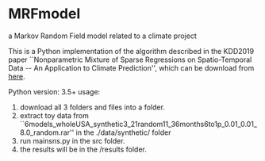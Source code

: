 # MRFmodel
a Markov Random Field model related to a climate project

This is a Python implementation of the algorithm described in the KDD2019 paper ``Nonparametric Mixture of Sparse Regressions on Spatio-Temporal Data -- An Application to Climate Prediction'', which can be download from [here](https://www.kdd.org/kdd2019/accepted-papers/view/nonparametric-mixture-of-sparse-regressions-on-spatio-temporal-data-an-appl).

Python version: 3.5+
usage:
1) download all 3 folders and files into a folder.
2) extract toy data from ``6models_wholeUSA_synthetic3_21random11_36months6to1p_0.01_0.01_8.0_random.rar'' in the ./data/synthetic/ folder
3) run mainsns.py in the src folder.
4) the results will be in the /results folder.
